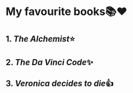 # <h1>**My favourite books**:books::heart:
## <h2>1. *The Alchemist*:star:
## <h2>2. *The Da Vinci Code*:sparkles:  
## <h2>3. *Veronica decides to die*:+1:

